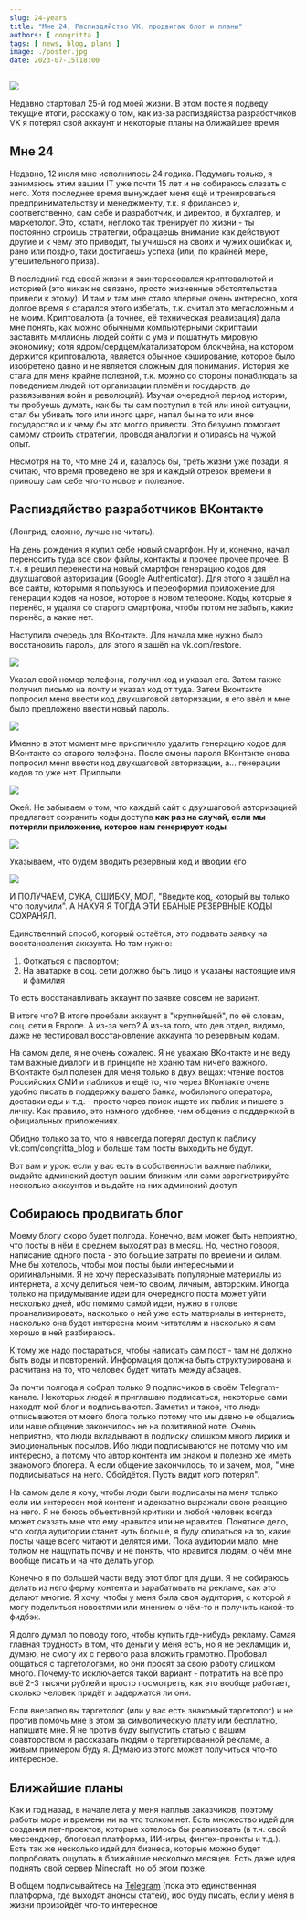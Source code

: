 ```yaml
---
slug: 24-years
title: "Мне 24, Распиздяйство VK, продвигаю блог и планы"
authors: [ congritta ]
tags: [ news, blog, plans ]
image: ./poster.jpg
date: 2023-07-15T18:00
---
```


![](./poster.jpg)

Недавно стартовал 25-й год моей жизни. В этом посте я подведу текущие итоги, расскажу о том, как из-за распиздяйства
разработчиков VK я потерял свой аккаунт и некоторые планы на ближайшее время

<!--truncate-->

## Мне 24

Недавно, 12 июля мне исполнилось 24 годика. Подумать только, я занимаюсь этим вашим IT уже почти 15 лет и не собираюсь
слезать с него. Хотя последнее время вынуждает меня ещё и тренироваться предпринимательству и менеджменту, т.к.
я фрилансер и, соответственно, сам себе и разработчик, и директор, и бухгалтер, и маркетолог. Это, кстати, неплохо так
тренирует по жизни - ты постоянно строишь стратегии, обращаешь внимание как действуют другие и к чему это приводит, ты
учишься на своих и чужих ошибках и, рано или поздно, таки достигаешь успеха (или, по крайней мере, утешительного приза).

В последний год своей жизни я заинтересовался криптовалютой и историей (это никак не связано, просто жизненные
обстоятельства привели к этому). И там и там мне стало впервые очень интересно, хотя долгое время я старался этого
избегать, т.к. считал это мегасложным и не моим. Криптовалюта (а точнее, её техническая реализация) дала мне понять,
как можно обычными компьютерными скриптами заставить миллионы людей сойти с ума и пошатнуть мировую экономику; хотя
ядром/сердцем/катализатором блокчейна, на котором держится криптовалюта, является обычное хэширование, которое было
изобретено давно и не является сложным для понимания. История же стала для меня крайне полезной, т.к. можно со стороны
понаблюдать за поведением людей (от организации племён и государств, до развязывания войн и революций). Изучая очередной
период истории, ты пробуешь думать, как бы ты сам поступил в той или иной ситуации, стал бы убивать того или иного царя,
напал бы на то или иное государство и к чему бы это могло привести. Это безумно помогает самому строить стратегии,
проводя аналогии и опираясь на чужой опыт.

Несмотря на то, что мне 24 и, казалось бы, треть жизни уже позади, я считаю, что время проведено не зря и каждый отрезок
времени я приношу сам себе что-то новое и полезное.

## Распиздяйство разработчиков ВКонтакте

(Лонгрид, сложно, лучше не читать).

На день рождения я купил себе новый смартфон. Ну и, конечно, начал переносить туда все свои файлы, контакты и прочее
прочее прочее. В т.ч. я решил перенести на новый смартфон генерацию кодов для двухшаговой авторизации (Google
Authenticator). Для этого я зашёл на все сайты, которыми я пользуюсь и переоформил приложение для генерации кодов на
новое, которое в новом телефоне. Коды, которые я перенёс, я удалял со старого смартфона, чтобы потом не забыть, какие
перенёс, а какие нет.

Наступила очередь для ВКонтакте. Для начала мне нужно было восстановить пароль, для этого я зашёл на vk.com/restore.

![](vk-1.png)

Указал свой номер телефона, получил код и указал его. Затем также получил письмо на почту и указал код от туда. Затем
Вконтакте попросил меня ввести код двухшаговой авторизации, я его ввёл и мне было предложено ввести новый пароль.

![](vk-2.png)

Именно в этот момент мне приспичило удалить генерацию кодов для ВКонтакте со старого телефона. После смены пароля
ВКонтакте
снова попросил меня ввести код двухшаговой авторизации, а... генерации кодов то уже нет. Приплыли.

![](vk-3.png)

Окей. Не забываем о том, что каждый сайт с двухшаговой авторизацией предлагает сохранить коды доступа **как раз на
случай, если мы потеряли приложение, которое нам генерирует коды**

![](vk-4.png)

Указываем, что будем вводить резервный код и вводим его

![](vk-5.png)

И ПОЛУЧАЕМ, СУКА, ОШИБКУ, МОЛ, "Введите код, который вы только что получили". А НАХУЯ Я ТОГДА ЭТИ ЕБАНЫЕ РЕЗЕРВНЫЕ КОДЫ
СОХРАНЯЛ.

Единственный способ, который остаётся, это подавать заявку на восстановления аккаунта. Но там нужно:

1. Фоткаться с паспортом;
2. На аватарке в соц. сети должно быть лицо и указаны настоящие имя и фамилия

То есть восстанавливать аккаунт по заявке совсем не вариант.

В итоге что? В итоге проебали аккаунт в "крупнейшей", по её словам, соц. сети в Европе. А из-за чего? А из-за того, что
дев отдел, видимо, даже не тестировал восстановление аккаунта по резервным кодам.

На самом деле, я не очень сожалею. Я не уважаю ВКонтакте и не веду там важные диалоги и в принципе не храню там ничего
важного. ВКонтакте был полезен для меня только в двух вещах: чтение постов Российских СМИ и пабликов и ещё то, что
через ВКонтакте очень удобно писать в поддержку вашего банка, мобильного оператора, доставки еды и т.д. - просто через
поиск ищете их паблик и пишете в личку. Как правило, это намного удобнее, чем общение с поддержкой в официальных
приложениях.

Обидно только за то, что я навсегда потерял доступ к паблику vk.com/congritta_blog и больше там посты выходить не будут.

Вот вам и урок: если у вас есть в собственности важные паблики, выдайте админский доступ вашим близким или сами
зарегистрируйте несколько аккаунтов и выдайте на них админский доступ

## Собираюсь продвигать блог

Моему блогу скоро будет полгода. Конечно, вам может быть неприятно, что посты в нём в среднем выходят раз в месяц.
Но, честно говоря, написание одного поста - это большие затраты по времени и силам. Мне бы хотелось, чтобы
мои посты были интересными и оригинальными. Я не хочу пересказывать популярные материалы из интернета, а хочу делиться
чем-то своим, личным, авторским. Иногда только на придумывание идеи для очередного поста может уйти несколько дней, ибо
помимо самой идеи, нужно в голове проанализировать, насколько о ней уже есть материалы в интернете, насколько
она будет интересна моим читателям и насколько я сам хорошо в ней разбираюсь.

К тому же надо постараться, чтобы написать сам пост - там не должно быть воды и повторений. Информация должна быть
структурирована и расчитана на то, что человек будет читать между абзацев.

За почти полгода я собрал только 9 подписчиков в своём Telegram-канале. Некоторых людей я приглашаю подписаться,
некоторые сами находят мой блог и подписываются. Заметил и такое, что люди отписываются от моего блога только потому
что мы давно не общались или наше общение закончилось не на позитивной ноте. Очень неприятно, что люди вкладывают
в подписку слишком много лирики и эмоциональных посылов. Ибо люди подписываются не потому что им интересно, а потому что
автор контента им знаком и полезно же иметь знакомого блогера. А если общение закончилось, то и зачем, мол, "мне
подписываться на него. Обойдётся. Пусть видит кого потерял".

На самом деле я хочу, чтобы люди были подписаны на меня только если им интересен мой контент и адекватно выражали свою
реакцию на него. Я не боюсь объективной критики и любой человек всегда может сказать мне что ему нравится или не
нравится. Понятное дело, что когда аудитории станет чуть больше, я буду опираться на то, какие посты чаще всего читают и
делятся ими. Пока аудитории мало, мне толком не нащупать почву и не понять, что нравится людям, о чём мне вообще писать
и на что делать упор.

Конечно я по большей части веду этот блог для души. Я не собираюсь делать из него ферму контента и зарабатывать на
рекламе, как это делают многие. Я хочу, чтобы у меня была своя аудитория, с которой я могу поделиться новостями или
мнением о чём-то и получить какой-то фидбэк.

Я долго думал по поводу того, чтобы купить где-нибудь рекламу. Самая главная трудность в том, что деньги у меня есть,
но я не рекламщик и, думаю, не смогу их с первого раза вложить грамотно. Пробовал общаться с таргетологами, но
они просят за свою работу слишком много. Почему-то исключается такой вариант - потратить на всё про всё 2-3 тысячи
рублей и просто посмотреть, как это вообще работает, сколько человек придёт и задержатся ли они.

Если внезапно вы таргетолог (или у вас есть знакомый таргетолог) и не против помочь мне в этом за символическую плату
или бесплатно, напишите мне. Я не против буду выпустить статью с вашим соавторством и рассказать людям о таргетированной
рекламе, а живым примером буду я. Думаю из этого может получиться что-то интересное.

## Ближайшие планы

Как и год назад, в начале лета у меня наплыв заказчиков, поэтому работы море и времени ни на что толком нет. Есть
множество идей для создания пет-проектов, которые хотелось бы реализовать (в т.ч. свой мессенджер, блоговая платформа,
ИИ-игры, финтех-проекты и т.д.). Есть так же несколько идей для бизнеса, которые можно будет попробовать ощупать
в ближайшие несколько месяцев. Есть даже идея поднять свой сервер Minecraft, но об этом позже.

В общем подписывайтесь на [Telegram](https://t,me/congrittaBlog) (пока это единственная платформа, где выходят анонсы
статей), ибо буду писать, если у меня в жизни произойдёт что-то интересное
